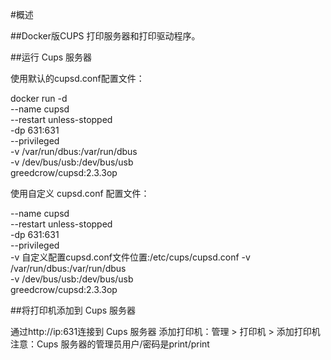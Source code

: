 #概述

##Docker版CUPS 打印服务器和打印驱动程序。

##运行 Cups 服务器

使用默认的cupsd.conf配置文件：

docker run -d \
  --name cupsd \
  --restart unless-stopped \
  -dp 631:631 \
  --privileged \
  -v /var/run/dbus:/var/run/dbus \
  -v /dev/bus/usb:/dev/bus/usb \
  greedcrow/cupsd:2.3.3op

使用自定义 cupsd.conf 配置文件：

  --name cupsd \
  --restart unless-stopped \
  -dp 631:631 \
  --privileged \
  -v 自定义配置cupsd.conf文件位置:/etc/cups/cupsd.conf
  -v /var/run/dbus:/var/run/dbus \
  -v /dev/bus/usb:/dev/bus/usb \
  greedcrow/cupsd:2.3.3op

##将打印机添加到 Cups 服务器

通过http://ip:631连接到 Cups 服务器
添加打印机：管理 > 打印机 > 添加打印机
注意：Cups 服务器的管理员用户/密码是print/print
